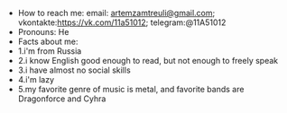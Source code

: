 - How to reach me: email: artemzamtreuli@gmail.com; vkontakte:https://vk.com/11a51012; telegram:@11A51012
- Pronouns: He
- Facts about me:
- 1.i'm from Russia
- 2.i know English good enough to read, but not enough to freely speak
- 3.i have almost no social skills
- 4.i'm lazy
- 5.my favorite genre of music is metal, and favorite bands are Dragonforce and Cyhra

<!---
11A51012/11A51012 is a ✨ special ✨ repository because its `README.md` (this file) appears on your GitHub profile.
You can click the Preview link to take a look at your changes.
--->

